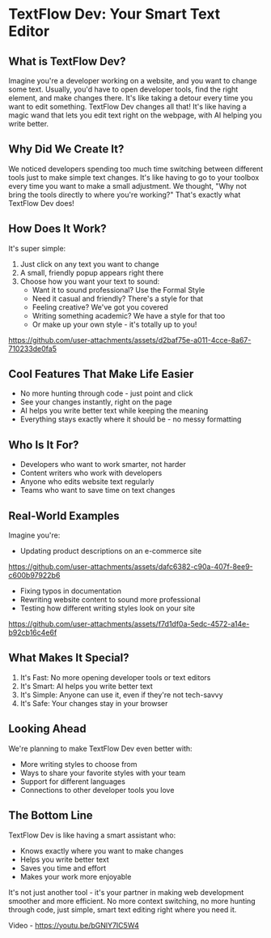 
# TextFlow Dev: Your Smart Text Editor

## What is TextFlow Dev?

Imagine you're a developer working on a website, and you want to change some text. Usually, you'd have to open developer tools, find the right element, and make changes there. It's like taking a detour every time you want to edit something. TextFlow Dev changes all that! It's like having a magic wand that lets you edit text right on the webpage, with AI helping you write better.

## Why Did We Create It?

We noticed developers spending too much time switching between different tools just to make simple text changes. It's like having to go to your toolbox every time you want to make a small adjustment. We thought, "Why not bring the tools directly to where you're working?" That's exactly what TextFlow Dev does!

## How Does It Work?

It's super simple:

1.  Just click on any text you want to change
2.  A small, friendly popup appears right there
3.  Choose how you want your text to sound:
    -   Want it to sound professional? Use the Formal Style
    -   Need it casual and friendly? There's a style for that
    -   Feeling creative? We've got you covered
    -   Writing something academic? We have a style for that too
    -   Or make up your own style - it's totally up to you!

https://github.com/user-attachments/assets/d2baf75e-a011-4cce-8a67-710233de0fa5

## Cool Features That Make Life Easier

-   No more hunting through code - just point and click
-   See your changes instantly, right on the page
-   AI helps you write better text while keeping the meaning
-   Everything stays exactly where it should be - no messy formatting

## Who Is It For?

-   Developers who want to work smarter, not harder
-   Content writers who work with developers
-   Anyone who edits website text regularly
-   Teams who want to save time on text changes

## Real-World Examples

Imagine you're:

-   Updating product descriptions on an e-commerce site

https://github.com/user-attachments/assets/dafc6382-c90a-407f-8ee9-c600b97922b6

-   Fixing typos in documentation
-   Rewriting website content to sound more professional
-   Testing how different writing styles look on your site

https://github.com/user-attachments/assets/f7d1df0a-5edc-4572-a14e-b92cb16c4e6f

## What Makes It Special?

1.  It's Fast: No more opening developer tools or text editors
2.  It's Smart: AI helps you write better text
3.  It's Simple: Anyone can use it, even if they're not tech-savvy
4.  It's Safe: Your changes stay in your browser


## Looking Ahead

We're planning to make TextFlow Dev even better with:

-   More writing styles to choose from
-   Ways to share your favorite styles with your team
-   Support for different languages
-   Connections to other developer tools you love

## The Bottom Line

TextFlow Dev is like having a smart assistant who:

-   Knows exactly where you want to make changes
-   Helps you write better text
-   Saves you time and effort
-   Makes your work more enjoyable

It's not just another tool - it's your partner in making web development smoother and more efficient. No more context switching, no more hunting through code, just simple, smart text editing right where you need it.

Video - https://youtu.be/bGNlY7IC5W4
